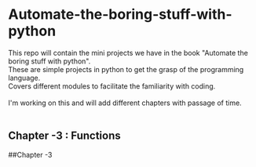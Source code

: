 # Automate-the-boring-stuff-with-python
This repo will contain the mini projects we have in the book "Automate the boring stuff with python".\
These are simple projects in python to get the grasp of the programming language.\
Covers different modules to facilitate the familiarity with coding.
<br/><br/>
I'm working on this and will add different chapters with passage of time.
<br/><br/>
## Chapter -3 : Functions
##Chapter -3

